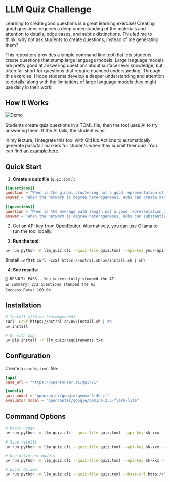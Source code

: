 # LLM Quiz Challenge

Learning to create good questions is a great learning exercise! Creating good questions requires a deep understanding of the materials and attention to details, edge cases, and subtle distinctions. This led me to think: why not ask students to create questions, instead of me generating them?

This repository provides a simple command line tool that lets students create questions that stump large language models. Large language models are pretty good at answering questions about surface-level knowledge, but often fail short for questions that require nuanced understanding. Through this exercise, I hope students develop a deeper understanding and attention to details, along with the limitations of large language models they might use daily in their work!

## How It Works


![Demo](./demo.gif)

Students create quiz questions in a TOML file, then the tool uses AI to try answering them. If the AI fails, the student wins!

In my lecture, I integrate this tool with GitHub Actions to automatically generate pass/fail markers for students when they submit their quiz. You can find [an example here](https://github.com/sk-classroom/advnetsci-robustness).

## Quick Start

1. **Create a quiz file** (`quiz.toml`):
```toml
[[questions]]
question = "When is the global clustering not a good representation of the network?"
answer = "When the network is degree heterogeneous. Hubs can create many triangles, not representing typical nodes."

[[questions]]
question = "When is the average path length not a good representation of the network?"
answer = "When the network is degree heterogeneous. Hubs can substantially reduce average path lengths."
```

2. Get an API key from [OpenRouter](https://openrouter.ai/api-key). Alternatively, you can use [Ollama](https://ollama.ai/) to run the tool locally.

3. **Run the tool**:
```bash
uv run python -m llm_quiz.cli --quiz-file quiz.toml --api-key your-api-key
```

(Install `uv` first: `curl -LsSf https://astral.sh/uv/install.sh | sh`)

4. **See results**:
```
🎉 RESULT: PASS - You successfully stumped the AI!
📊 Summary: 2/2 questions stumped the AI
Success Rate: 100.0%
```

## Installation

```bash
# Install with uv (recommended)
curl -LsSf https://astral.sh/uv/install.sh | sh
uv install

# Or with pip
uv pip install -r llm_quiz/requirements.txt
```

## Configuration

Create a `config.toml` file:
```toml
[api]
base_url = "https://openrouter.ai/api/v1"

[models]
quiz_model = "openrouter/google/gemma-3-4b-it"
evaluator_model = "openrouter/google/gemini-2.5-flash-lite"
```

## Command Options

```bash
# Basic usage
uv run python -m llm_quiz.cli --quiz-file quiz.toml --api-key sk-xxx

# Save results
uv run python -m llm_quiz.cli --quiz-file quiz.toml --api-key sk-xxx --output results.json

# Use different models
uv run python -m llm_quiz.cli --quiz-file quiz.toml --api-key sk-xxx --quiz-model gpt-4o-mini

# Local Ollama
uv run python -m llm_quiz.cli --quiz-file quiz.toml --base-url http://localhost:11434/v1 --api-key dummy --quiz-model llama2
```
